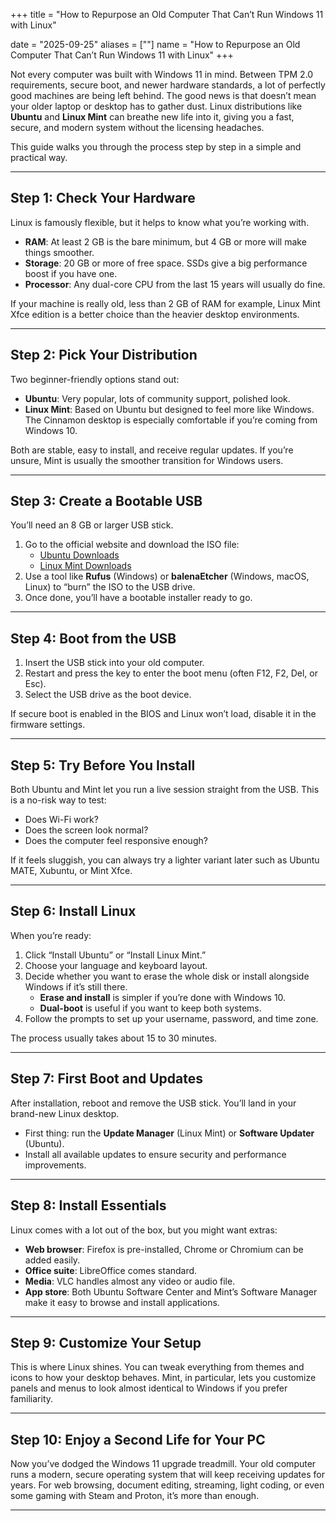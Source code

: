 +++
title = "How to Repurpose an Old Computer That Can’t Run Windows 11 with Linux"

date = "2025-09-25"
aliases = [""]
name = "How to Repurpose an Old Computer That Can’t Run Windows 11 with Linux"
+++

Not every computer was built with Windows 11 in mind. Between TPM 2.0 requirements, secure boot, and newer hardware standards, a lot of perfectly good machines are being left behind. The good news is that doesn’t mean your older laptop or desktop has to gather dust. Linux distributions like **Ubuntu** and **Linux Mint** can breathe new life into it, giving you a fast, secure, and modern system without the licensing headaches.  

This guide walks you through the process step by step in a simple and practical way.  

---

## Step 1: Check Your Hardware  
Linux is famously flexible, but it helps to know what you’re working with.  
- **RAM**: At least 2 GB is the bare minimum, but 4 GB or more will make things smoother.  
- **Storage**: 20 GB or more of free space. SSDs give a big performance boost if you have one.  
- **Processor**: Any dual-core CPU from the last 15 years will usually do fine.  

If your machine is really old, less than 2 GB of RAM for example, Linux Mint Xfce edition is a better choice than the heavier desktop environments.  

---

## Step 2: Pick Your Distribution  
Two beginner-friendly options stand out:  

- **Ubuntu**: Very popular, lots of community support, polished look.  
- **Linux Mint**: Based on Ubuntu but designed to feel more like Windows. The Cinnamon desktop is especially comfortable if you’re coming from Windows 10.  

Both are stable, easy to install, and receive regular updates. If you’re unsure, Mint is usually the smoother transition for Windows users.  

---

## Step 3: Create a Bootable USB  
You’ll need an 8 GB or larger USB stick.  

1. Go to the official website and download the ISO file:  
   - [Ubuntu Downloads](https://ubuntu.com/download)  
   - [Linux Mint Downloads](https://linuxmint.com/download.php)  
2. Use a tool like **Rufus** (Windows) or **balenaEtcher** (Windows, macOS, Linux) to “burn” the ISO to the USB drive.  
3. Once done, you’ll have a bootable installer ready to go.  

---

## Step 4: Boot from the USB  
1. Insert the USB stick into your old computer.  
2. Restart and press the key to enter the boot menu (often F12, F2, Del, or Esc).  
3. Select the USB drive as the boot device.  

If secure boot is enabled in the BIOS and Linux won’t load, disable it in the firmware settings.  

---

## Step 5: Try Before You Install  
Both Ubuntu and Mint let you run a live session straight from the USB. This is a no-risk way to test:  
- Does Wi-Fi work?  
- Does the screen look normal?  
- Does the computer feel responsive enough?  

If it feels sluggish, you can always try a lighter variant later such as Ubuntu MATE, Xubuntu, or Mint Xfce.  

---

## Step 6: Install Linux  
When you’re ready:  

1. Click “Install Ubuntu” or “Install Linux Mint.”  
2. Choose your language and keyboard layout.  
3. Decide whether you want to erase the whole disk or install alongside Windows if it’s still there.  
   - **Erase and install** is simpler if you’re done with Windows 10.  
   - **Dual-boot** is useful if you want to keep both systems.  
4. Follow the prompts to set up your username, password, and time zone.  

The process usually takes about 15 to 30 minutes.  

---

## Step 7: First Boot and Updates  
After installation, reboot and remove the USB stick. You’ll land in your brand-new Linux desktop.  
- First thing: run the **Update Manager** (Linux Mint) or **Software Updater** (Ubuntu).  
- Install all available updates to ensure security and performance improvements.  

---

## Step 8: Install Essentials  
Linux comes with a lot out of the box, but you might want extras:  
- **Web browser**: Firefox is pre-installed, Chrome or Chromium can be added easily.  
- **Office suite**: LibreOffice comes standard.  
- **Media**: VLC handles almost any video or audio file.  
- **App store**: Both Ubuntu Software Center and Mint’s Software Manager make it easy to browse and install applications.  

---

## Step 9: Customize Your Setup  
This is where Linux shines. You can tweak everything from themes and icons to how your desktop behaves. Mint, in particular, lets you customize panels and menus to look almost identical to Windows if you prefer familiarity.  

---

## Step 10: Enjoy a Second Life for Your PC  
Now you’ve dodged the Windows 11 upgrade treadmill. Your old computer runs a modern, secure operating system that will keep receiving updates for years. For web browsing, document editing, streaming, light coding, or even some gaming with Steam and Proton, it’s more than enough.  

---

